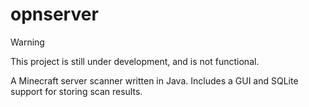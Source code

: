 # opnserver
> [!WARNING]
> This project is still under development, and is not functional. 

A Minecraft server scanner written in Java. Includes a GUI and SQLite support for storing scan results.

